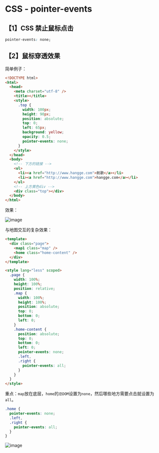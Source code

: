 # CSS - pointer-events

## 【1】CSS 禁止鼠标点击

```css
pointer-events: none;
```

## 【2】鼠标穿透效果

简单例子：

```html
<!DOCTYPE html>
<html>
  <head>
    <meta charset="utf-8" />
    <title></title>
    <style>
      .top {
        width: 100px;
        height: 90px;
        position: absolute;
        top: 0;
        left: 65px;
        background: yellow;
        opacity: 0.5;
        pointer-events: none;
      }
    </style>
  </head>
  <body>
    <!-- 下方的链接 -->
    <ul>
      <li><a href="http://www.hangge.com">航歌</a></li>
      <li><a href="http://www.hangge.com">hangge.com</a></li>
    </ul>
    <!-- 上方黄色div -->
    <div class="top"></div>
  </body>
</html>
```

效果：

![image](https://www.hangge.com/blog_uploads/201711/2017112015003436986.png)

与地图交互的复杂效果：

```html
<template>
  <div class="page">
    <map1 class="map" />
    <home class="home-content" />
  </div>
</template>

<style lang="less" scoped>
  .page {
    width: 100%;
    height: 100%;
    position: relative;
    .map {
      width: 100%;
      height: 100%;
      position: absolute;
      top: 0;
      bottom: 0;
      left: 0;
    }
    .home-content {
      position: absolute;
      top: 0;
      bottom: 0;
      left: 0;
      pointer-events: none;
      .left,
      .right {
        pointer-events: all;
      }
    }
  }
</style>
```

重点：`map`放在底层，`home`的`总DOM`设置为`none`，然后哪些地方需要点击就设置为`all`。

```css
.home {
  pointer-events: none;
  .left,
  .right {
    pointer-events: all;
  }
}
```

![image](https://s1.ax1x.com/2022/03/14/bOuGU1.jpg)
